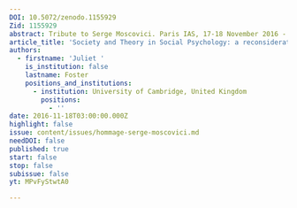 ```yaml
---
DOI: 10.5072/zenodo.1155929
Zid: 1155929
abstract: Tribute to Serge Moscovici. Paris IAS, 17-18 November 2016 - Session 6
article_title: 'Society and Theory in Social Psychology: a reconsideration'
authors:
  - firstname: 'Juliet '
    is_institution: false
    lastname: Foster
    positions_and_institutions:
      - institution: University of Cambridge, United Kingdom
        positions:
          - ''
date: 2016-11-18T03:00:00.000Z
highlight: false
issue: content/issues/hommage-serge-moscovici.md
needDOI: false
published: true
start: false
stop: false
subissue: false
yt: MPvFyStwtA0

---
```


<Youtube yt="MPvFyStwtA0" caption="Society and Theory in Social Psychology: a reconsideration" start="false" stop="false"></Youtube>
